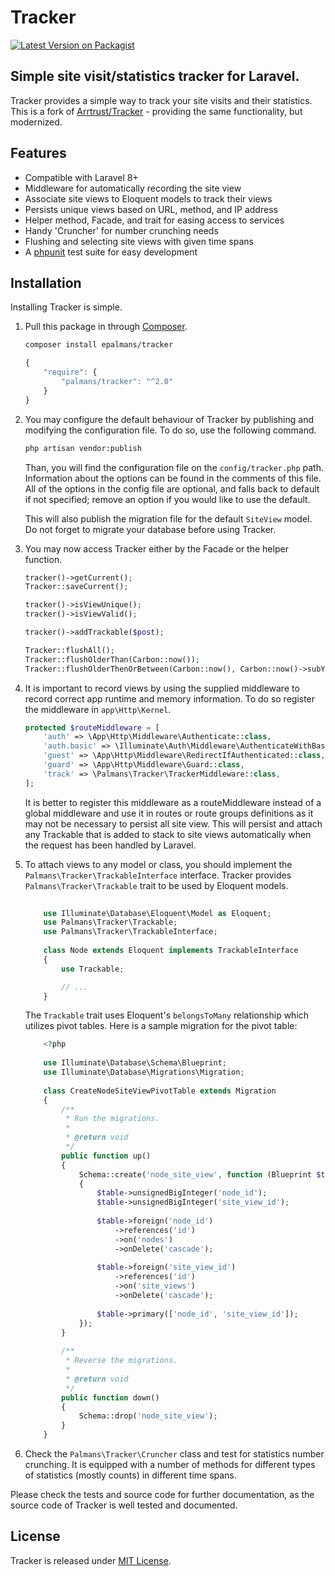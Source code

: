 # Tracker

[![Latest Version on Packagist](https://img.shields.io/packagist/v/palmans/tracker.svg?style=flat-square)](https://packagist.org/packages/palmans/tracker)

Simple site visit/statistics tracker for Laravel.
---

Tracker provides a simple way to track your site visits and their statistics. This is a fork of [Arrtrust/Tracker](https://github.com/Arrtrust/Tracker) - providing the same functionality, but modernized.

## Features
- Compatible with Laravel 8+
- Middleware for automatically recording the site view
- Associate site views to Eloquent models to track their views
- Persists unique views based on URL, method, and IP address
- Helper method, Facade, and trait for easing access to services
- Handy 'Cruncher' for number crunching needs
- Flushing and selecting site views with given time spans
- A [phpunit](https://www.phpunit.de) test suite for easy development

## Installation
Installing Tracker is simple.

1. Pull this package in through [Composer](https://packagist.org/packages/palmans/tracker).

    ```bash
    composer install epalmans/tracker
    ```

    ```js
    {
        "require": {
            "palmans/tracker": "^2.0"
        }
    }
    ```

2. You may configure the default behaviour of Tracker by publishing and modifying the configuration file. To do so, use the following command.
    ```bash
    php artisan vendor:publish
    ```
    Than, you will find the configuration file on the `config/tracker.php` path. Information about the options can be found in the comments of this file. All of the options in the config file are optional, and falls back to default if not specified; remove an option if you would like to use the default.
    
    This will also publish the migration file for the default `SiteView` model. Do not forget to migrate your database before using Tracker.

3. You may now access Tracker either by the Facade or the helper function.
    ```php
    tracker()->getCurrent();
    Tracker::saveCurrent();
    
    tracker()->isViewUnique();
    tracker()->isViewValid();
    
    tracker()->addTrackable($post);
    
    Tracker::flushAll();
    Tracker::flushOlderThan(Carbon::now());
    Tracker::flushOlderThenOrBetween(Carbon::now(), Carbon::now()->subYear());
    ```

4. It is important to record views by using the supplied middleware to record correct app runtime and memory information. To do so register the middleware in `app\Http\Kernel`.
    ```php
    protected $routeMiddleware = [
        'auth' => \App\Http\Middleware\Authenticate::class,
        'auth.basic' => \Illuminate\Auth\Middleware\AuthenticateWithBasicAuth::class,
        'guest' => \App\Http\Middleware\RedirectIfAuthenticated::class,
        'guard' => \App\Http\Middleware\Guard::class,
        'track' => \Palmans\Tracker\TrackerMiddleware::class,
    ];
    ```
    It is better to register this middleware as a routeMiddleware instead of a global middleware and use it in routes or route groups definitions as it may not be necessary to persist all site view. This will persist and attach any Trackable that is added to stack to site views automatically when the request has been handled by Laravel.
    
5. To attach views to any model or class, you should implement the `Palmans\Tracker\TrackableInterface` interface. Tracker provides `Palmans\Tracker\Trackable` trait to be used by Eloquent models.
    ```php
        
        use Illuminate\Database\Eloquent\Model as Eloquent;
        use Palmans\Tracker\Trackable;
        use Palmans\Tracker\TrackableInterface;
        
        class Node extends Eloquent implements TrackableInterface
        {
            use Trackable;

            // ...            
        }
    ```
    
    The `Trackable` trait uses Eloquent's `belongsToMany` relationship which utilizes pivot tables. Here is a sample migration for the pivot table:
    ```php
        <?php
        
        use Illuminate\Database\Schema\Blueprint;
        use Illuminate\Database\Migrations\Migration;
        
        class CreateNodeSiteViewPivotTable extends Migration
        {       
            /**
             * Run the migrations.
             *
             * @return void
             */
            public function up()
            {
                Schema::create('node_site_view', function (Blueprint $table)
                {
                    $table->unsignedBigInteger('node_id');
                    $table->unsignedBigInteger('site_view_id');
        
                    $table->foreign('node_id')
                        ->references('id')
                        ->on('nodes')
                        ->onDelete('cascade');
        
                    $table->foreign('site_view_id')
                        ->references('id')
                        ->on('site_views')
                        ->onDelete('cascade');
        
                    $table->primary(['node_id', 'site_view_id']);
                });
            }
        
            /**
             * Reverse the migrations.
             *
             * @return void
             */
            public function down()
            {
                Schema::drop('node_site_view');
            }
        }

    ```
    
6. Check the `Palmans\Tracker\Cruncher` class and test for statistics number crunching. It is equipped with a number of methods for different types of statistics (mostly counts) in different time spans.

Please check the tests and source code for further documentation, as the source code of Tracker is well tested and documented.

## License
Tracker is released under [MIT License](https://github.com/epalmans/Tracker/blob/master/LICENSE).
